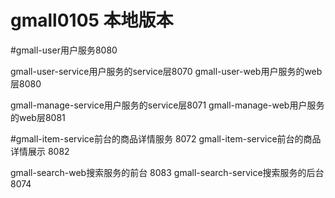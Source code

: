 # gmall0105  本地版本
#gmall-user用户服务8080

gmall-user-service用户服务的service层8070
gmall-user-web用户服务的web层8080

gmall-manage-service用户服务的service层8071
gmall-manage-web用户服务的web层8081

#gmall-item-service前台的商品详情服务 8072
gmall-item-service前台的商品详情展示 8082

gmall-search-web搜索服务的前台 8083
gmall-search-service搜索服务的后台 8074